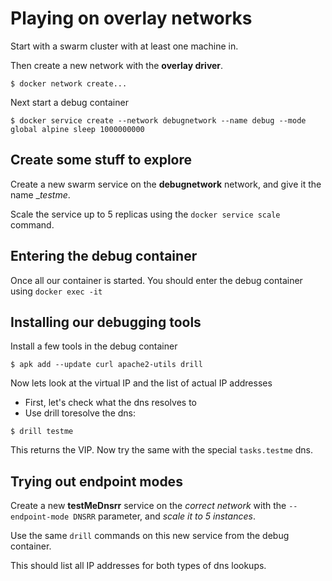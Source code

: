 # Playing on overlay networks

Start with a swarm cluster with at least one machine in.

Then create a new network with the __overlay driver__.

```
$ docker network create...
``` 

Next start a debug container

```
$ docker service create --network debugnetwork --name debug --mode global alpine sleep 1000000000
```

## Create some stuff to explore

Create a new swarm service on the __debugnetwork__ network, and give it the name __testme_.

Scale the service up to 5 replicas using the `docker service scale` command.

## Entering the debug container

Once all our container is started. You should enter the debug container using `docker exec -it`

## Installing our debugging tools

Install a few tools in the debug container

```
$ apk add --update curl apache2-utils drill
```

Now lets look at the virtual IP and the list of actual IP addresses

- First, let's check what the dns resolves to
- Use drill toresolve the dns:

```
$ drill testme
```

This returns the VIP. Now try the same with the special `tasks.testme` dns.

## Trying out endpoint modes

Create a new __testMeDnsrr__ service on the _correct network_ with the  `--endpoint-mode DNSRR` parameter, and _scale it to 5 instances_.

Use the same `drill` commands on this new service from the debug container.

This should list all IP addresses for both types of dns lookups.

